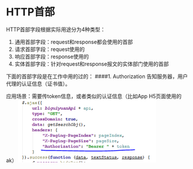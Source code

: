 # HTTP首部
HTTP首部字段根据实际用途分为4种类型：

1. 通用首部字段：request和response都会使用的首部
2. 请求首部字段：request使用的
3. 响应首部字段：response使用的
4. 实体首部字段：针对request和response报文的实体部门使用的首部

下面的首部字段是在工作中用的过的：
####1. Authorization
告知服务器，用户代理的认证信息（证书值）。

应用场景：需要传token信息，或者类似的认证信息（比如App H5页面使用的ak）
![](http-header-authorization.png)

